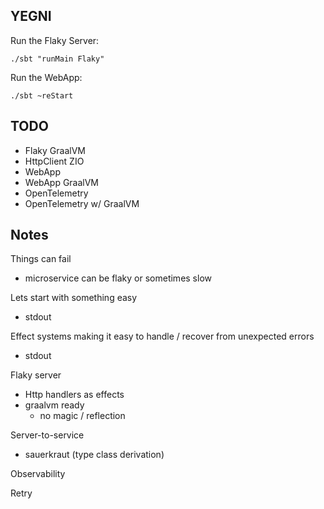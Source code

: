 YEGNI
-----

Run the Flaky Server:
```
./sbt "runMain Flaky"
```

Run the WebApp:
```
./sbt ~reStart
```

## TODO

- Flaky GraalVM
- HttpClient ZIO
- WebApp
- WebApp GraalVM
- OpenTelemetry
- OpenTelemetry w/ GraalVM

## Notes

Things can fail
 - microservice can be flaky or sometimes slow

Lets start with something easy
 - stdout

Effect systems making it easy to handle / recover from unexpected errors 
 - stdout

Flaky server
 - Http handlers as effects
 - graalvm ready
   - no magic / reflection

Server-to-service
 - sauerkraut (type class derivation)

Observability

Retry


